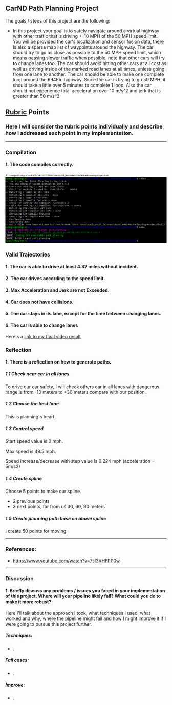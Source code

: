 ## CarND Path Planning Project

The goals / steps of this project are the following:

* In this project your goal is to safely navigate around a virtual highway with other traffic that is driving +-10 MPH of the 50 MPH speed limit. You will be provided the car's localization and sensor fusion data, there is also a sparse map list of waypoints around the highway. The car should try to go as close as possible to the 50 MPH speed limit, which means passing slower traffic when possible, note that other cars will try to change lanes too. The car should avoid hitting other cars at all cost as well as driving inside of the marked road lanes at all times, unless going from one lane to another. The car should be able to make one complete loop around the 6946m highway. Since the car is trying to go 50 MPH, it should take a little over 5 minutes to complete 1 loop. Also the car should not experience total acceleration over 10 m/s^2 and jerk that is greater than 50 m/s^3.

[//]: # (Image References)
[image1]: ./output_images/compilation.png
[video1]: ./output_videos/Path_Planning_Final.mp4

## [Rubric](https://review.udacity.com/#!/rubrics/1020/view) Points
### Here I will consider the rubric points individually and describe how I addressed each point in my implementation.

---

### Compilation

#### 1. The code compiles correctly.

![alt text][image1]

### Valid Trajectories

#### 1. The car is able to drive at least 4.32 miles without incident.

#### 2. The car drives according to the speed limit.

#### 3. Max Acceleration and Jerk are not Exceeded.

#### 4. Car does not have collisions.

#### 5. The car stays in its lane, except for the time between changing lanes.

#### 6. The car is able to change lanes

Here's a [link to my final video result][video1]

### Reflection

#### 1. There is a reflection on how to generate paths.

##### 1.1 Check near car in all lanes

To drive our car safety, I will check others car in all lanes with dangerous range is from -10 meters to +30 meters compare with our position.

##### 1.2 Choose the best lane

This is planning's heart.

##### 1.3 Control speed

Start speed value is 0 mph.

Max speed is 49.5 mph.

Speed increase/decrease with step value is 0.224 mph (acceleration = 5m/s2)

##### 1.4 Create spline

Choose 5 points to make our spline.

* 2 previous points
* 3 next points, far from us 30, 60, 90 meters

##### 1.5 Create planning path base on above spline

I create 50 points for moving.

---

### References:

* https://www.youtube.com/watch?v=7sI3VHFPP0w

---

### Discussion

#### 1. Briefly discuss any problems / issues you faced in your implementation of this project.  Where will your pipeline likely fail?  What could you do to make it more robust?

Here I'll talk about the approach I took, what techniques I used, what worked and why, where the pipeline might fail and how I might improve it if I were going to pursue this project further.

##### Techniques:

* .

##### Fail cases:

* .

##### Improve:

* .
